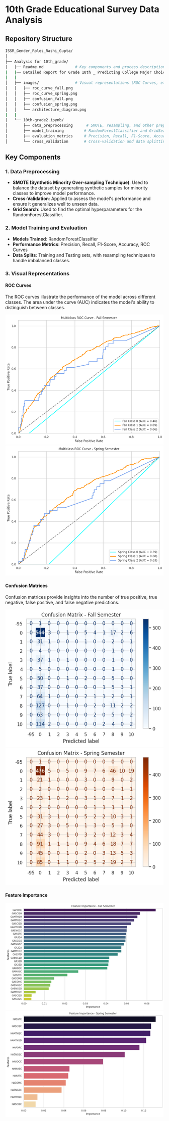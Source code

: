# 10th Grade Educational Survey Data Analysis

## Repository Structure

```bash
ISSR_Gender_Roles_Rashi_Gupta/
│
├── Analysis for 10th_grade/
│   ├── Readme.md              # Key components and process description
|   |── Detailed Report for Grade 10th _ Predicting College Major Choices.pdf           # contains the documentation 
|   |
│   ├── images/                # Visual representations (ROC Curves, etc.)
│   │   ├── roc_curve_fall.png
│   │   ├── roc_curve_spring.png
│   │   ├── confusion_fall.png
│   │   ├── confusion_spring.png
│   │   └── architecture_diagram.png
|   |
│   └── 10th-grade2.ipynb/
│       ├── data_preprocessing      # SMOTE, resampling, and other preprocessing techniques
│       ├── model_training         # RandomForestClassifier and GridSearchCV
│       ├── evaluation_metrics     # Precision, Recall, F1-Score, Accuracy, and ROC Curves
│       └── cross_validation       # Cross-validation and data splitting

```

## Key Components

### 1. Data Preprocessing

- **SMOTE (Synthetic Minority Over-sampling Technique)**: Used to balance the dataset by generating synthetic samples for minority classes to improve model performance.
- **Cross-Validation**: Applied to assess the model's performance and ensure it generalizes well to unseen data.
- **Grid Search**: Used to find the optimal hyperparameters for the RandomForestClassifier.

### 2. Model Training and Evaluation

- **Models Trained**: RandomForestClassifier
- **Performance Metrics**: Precision, Recall, F1-Score, Accuracy, ROC Curves
- **Data Splits**: Training and Testing sets, with resampling techniques to handle imbalanced classes.

### 3. Visual Representations

#### ROC Curves

The ROC curves illustrate the performance of the model across different classes. The area under the curve (AUC) indicates the model's ability to distinguish between classes.

![ROC Curve - Fall Semester](./images/roc_curve_fall.png)
![ROC Curve - Spring Semester](./images/roc_curve_spring.png)

#### Confusion Matrices

Confusion matrices provide insights into the number of true positive, true negative, false positive, and false negative predictions.

![Confusion Matrix - Fall Semester](./images/confusion_fall.png)
![Confusion Matrix - Spring Semester](./images/confusion_spring.png)

#### Feature Importance


![Feature Importance - Fall Semester](./images/feature_fall.png)
![Feature Importance - Spring Semester](./images/feature_spring.png)







